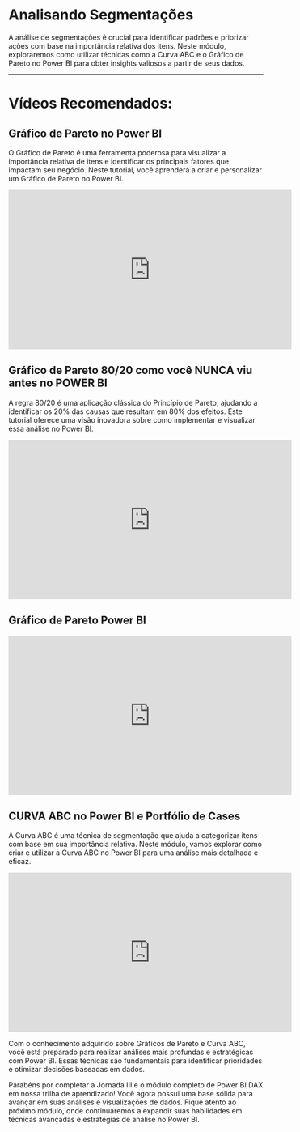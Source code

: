 # Analisando Segmentações

A análise de segmentações é crucial para identificar padrões e priorizar ações com base na importância relativa dos itens. Neste módulo, exploraremos como utilizar técnicas como a Curva ABC e o Gráfico de Pareto no Power BI para obter insights valiosos a partir de seus dados.

---

# Vídeos Recomendados:

## Gráfico de Pareto no Power BI

O Gráfico de Pareto é uma ferramenta poderosa para visualizar a importância relativa de itens e identificar os principais fatores que impactam seu negócio. Neste tutorial, você aprenderá a criar e personalizar um Gráfico de Pareto no Power BI.

<iframe width="560" height="315" src="https://www.youtube.com/embed/Rc5W6Tg3Nws?si=B4HvUJj6KBKyxYRZ" title="YouTube video player" frameborder="0" allow="accelerometer; autoplay; clipboard-write; encrypted-media; gyroscope; picture-in-picture; web-share" referrerpolicy="strict-origin-when-cross-origin" allowfullscreen></iframe>

## Gráfico de Pareto 80/20 como você NUNCA viu antes no POWER BI

A regra 80/20 é uma aplicação clássica do Princípio de Pareto, ajudando a identificar os 20% das causas que resultam em 80% dos efeitos. Este tutorial oferece uma visão inovadora sobre como implementar e visualizar essa análise no Power BI.

<iframe width="560" height="315" src="https://www.youtube.com/embed/T0K_R-88E8o?si=GMInc7s4JrWJeLlQ" title="YouTube video player" frameborder="0" allow="accelerometer; autoplay; clipboard-write; encrypted-media; gyroscope; picture-in-picture; web-share" referrerpolicy="strict-origin-when-cross-origin" allowfullscreen></iframe>

## Gráfico de Pareto Power BI

<iframe width="560" height="315" src="https://www.youtube.com/embed/comFggeMk-4?si=gXxTOVKgrV6_LXDQ" title="YouTube video player" frameborder="0" allow="accelerometer; autoplay; clipboard-write; encrypted-media; gyroscope; picture-in-picture; web-share" referrerpolicy="strict-origin-when-cross-origin" allowfullscreen></iframe>

## CURVA ABC no Power BI e Portfólio de Cases

A Curva ABC é uma técnica de segmentação que ajuda a categorizar itens com base em sua importância relativa. Neste módulo, vamos explorar como criar e utilizar a Curva ABC no Power BI para uma análise mais detalhada e eficaz.

<iframe width="560" height="315" src="https://www.youtube.com/embed/qmUuAcpuArs?si=hSpI70wKNfzAhg72" title="YouTube video player" frameborder="0" allow="accelerometer; autoplay; clipboard-write; encrypted-media; gyroscope; picture-in-picture; web-share" referrerpolicy="strict-origin-when-cross-origin" allowfullscreen></iframe>

Com o conhecimento adquirido sobre Gráficos de Pareto e Curva ABC, você está preparado para realizar análises mais profundas e estratégicas com Power BI. Essas técnicas são fundamentais para identificar prioridades e otimizar decisões baseadas em dados.

Parabéns por completar a Jornada III e o módulo completo de Power BI DAX em nossa trilha de aprendizado! Você agora possui uma base sólida para avançar em suas análises e visualizações de dados. Fique atento ao próximo módulo, onde continuaremos a expandir suas habilidades em técnicas avançadas e estratégias de análise no Power BI.
